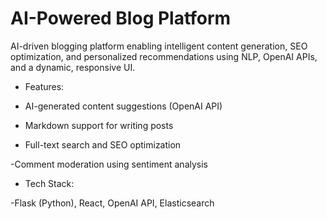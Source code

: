 # AI-Powered Blog Platform

AI-driven blogging platform enabling intelligent content generation, SEO optimization, and personalized recommendations using NLP, OpenAI APIs, and a dynamic, responsive UI.

* Features:

- AI-generated content suggestions (OpenAI API)

- Markdown support for writing posts

- Full-text search and SEO optimization

-Comment moderation using sentiment analysis

* Tech Stack: 

-Flask (Python), React, OpenAI API, Elasticsearch
